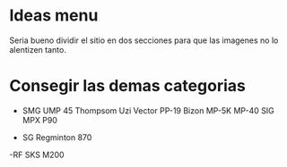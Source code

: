 # Ideas menu

Seria bueno dividir el sitio en dos secciones para que las imagenes no lo alentizen tanto.

# Consegir las demas categorias
- SMG
UMP 45
Thompsom
Uzi
Vector
PP-19 Bizon
MP-5K
MP-40
SIG MPX
P90

- SG
Regminton 870

-RF
SKS
M200